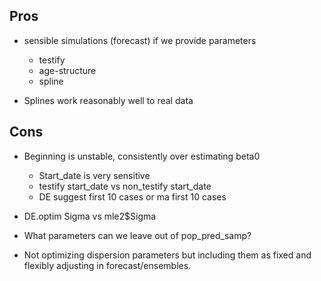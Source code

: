 ## Pros

-	sensible simulations (forecast) if we provide parameters
	- testify
	- age-structure
	- spline 

- Splines work reasonably well to real data

## Cons

- Beginning is unstable, consistently over estimating beta0
	- Start_date is very sensitive
	- testify start_date vs non_testify start_date
	- DE suggest first 10 cases or ma first 10 cases

- DE.optim Sigma vs mle2$Sigma

- What parameters can we leave out of pop_pred_samp?

- Not optimizing dispersion parameters but including them as fixed and flexibly adjusting in forecast/ensembles.




